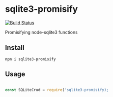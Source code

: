 # sqlite3-promisify

[![Build Status](https://img.shields.io/badge/build-passing-success.svg)](https://img.shields.io/badge/build-passing-success.svg)

Promisifying node-sqlite3 functions

## Install

```
npm i sqlite3-promisify
```

## Usage

```javascript

const SQLiteCrud = require('sqlite3-promisify);

```

